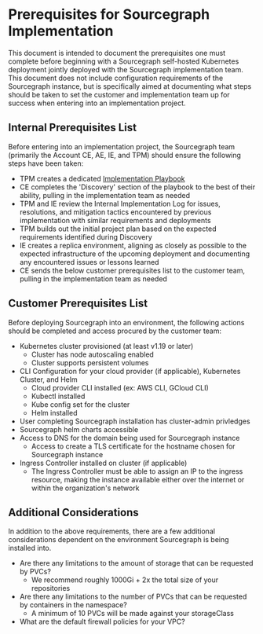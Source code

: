# Prerequisites for Sourcegraph Implementation

This document is intended to document the prerequisites one must complete before beginning with a Sourcegraph self-hosted Kubernetes deployment jointly deployed with the Sourcegraph implementation team. This document does not include configuration requirements of the Sourcegraph instance, but is specifically aimed at documenting what steps should be taken to set the customer and implementation team up for success when entering into an implementation project.

## Internal Prerequisites List

Before entering into an implementation project, the Sourcegraph team (primarily the Account CE, AE, IE, and TPM) should ensure the following steps have been taken:

- TPM creates a dedicated [Implementation Playbook](https://docs.google.com/spreadsheets/d/1k5-jUMnnV8AMBqtQU6-v8YUbzyiqHE1m9LJ0ofL2RtM/edit#gid=1585144457)
- CE completes the 'Discovery' section of the playbook to the best of their ability, pulling in the implementation team as needed
- TPM and IE review the Internal Implementation Log for issues, resolutions, and mitigation tactics encountered by previous implementation with similar requirements and deployments
- TPM builds out the initial project plan based on the expected requirements identified during Discovery
- IE creates a replica environment, aligning as closely as possible to the expected infrastructure of the upcoming deployment and documenting any encountered issues or lessons learned
- CE sends the below customer prerequisites list to the customer team, pulling in the implementation team as needed

## Customer Prerequisites List

Before deploying Sourcegraph into an environment, the following actions should be completed and access procured by the customer team:

- Kubernetes cluster provisioned (at least v1.19 or later)
  - Cluster has node autoscaling enabled
  - Cluster supports persistent volumes
- CLI Configuration for your cloud provider (if applicable), Kubernetes Cluster, and Helm
  - Cloud provider CLI installed (ex: AWS CLI, GCloud CLI)
  - Kubectl installed
  - Kube config set for the cluster
  - Helm installed
- User completing Sourcegraph installation has cluster-admin privledges
- Sourcegraph helm charts accessible
- Access to DNS for the domain being used for Sourcegraph instance
  - Access to create a TLS certificate for the hostname chosen for Sourcegraph instance
- Ingress Controller installed on cluster (if applicable)
  - The Ingress Controller must be able to assign an IP to the ingress resource, making the instance available either over the internet or within the organization's network

## Additional Considerations

In addition to the above requirements, there are a few additional considerations dependent on the environment Sourcegraph is being installed into.

- Are there any limitations to the amount of storage that can be requested by PVCs?
  - We recommend roughly 1000Gi + 2x the total size of your repositories
- Are there any limitations to the number of PVCs that can be requested by containers in the namespace?
  - A minimum of 10 PVCs will be made against your storageClass
- What are the default firewall policies for your VPC?
